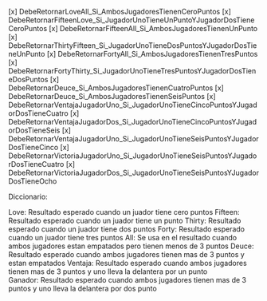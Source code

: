 [x] DebeRetornarLoveAll_Si_AmbosJugadoresTienenCeroPuntos
[x] DebeRetornarFifteenLove_Si_JugadorUnoTieneUnPuntoYJugadorDosTieneCeroPuntos
[x] DebeRetornarFifteenAll_Si_AmbosJugadoresTienenUnPunto
[x] DebeRetornarThirtyFifteen_Si_JugadorUnoTieneDosPuntosYJugadorDosTieneUnPunto 
[x] DebeRetornarFortyAll_Si_AmbosJugadoresTienenTresPuntos
[x] DebeRetornarFortyThirty_Si_JugadorUnoTieneTresPuntosYJugadorDosTieneDosPuntos
[x] DebeRetornarDeuce_Si_AmbosJugadoresTienenCuatroPuntos
[x] DebeRetornarDeuce_Si_AmbosJugadoresTienenSeisPuntos
[x] DebeRetornarVentajaJugadorUno_Si_JugadorUnoTieneCincoPuntosYJugadorDosTieneCuatro
[x] DebeRetornarVentajaJugadorDos_Si_JugadorUnoTieneCincoPuntosYJugadorDosTieneSeis
[x] DebeRetornarVentajaJugadorUno_Si_JugadorUnoTieneSeisPuntosYJugadorDosTieneCinco
[x] DebeRetornarVictoriaJugadorUno_Si_JugadorUnoTieneSeisPuntosYJugadorDosTieneCuatro
[x] DebeRetornarVictoriaJugadorDos_Si_JugadorUnoTieneSeisPuntosYJugadorDosTieneOcho




Diccionario: 

Love: Resultado esperado cuando un juador tiene cero puntos
Fifteen: Resultado esperado cuando un juador tiene un punto
Thirty: Resultado esperado cuando un juador tiene dos puntos
Forty: Resultado esperado cuando un juador tiene tres puntos
All: Se usa en el resultado cuando ambos jugadores estan empatados pero tienen menos de 3 puntos
Deuce: Resultado esperado cuando ambos jugadores tienen mas de 3 puntos y estan empatados
Ventaja: Resultado esperado cuando ambos jugadores tienen mas de 3 puntos y uno lleva la delantera por un punto  
Ganador: Resultado esperado cuando ambos jugadores tienen mas de 3 puntos y uno lleva la delantera por dos punto  
